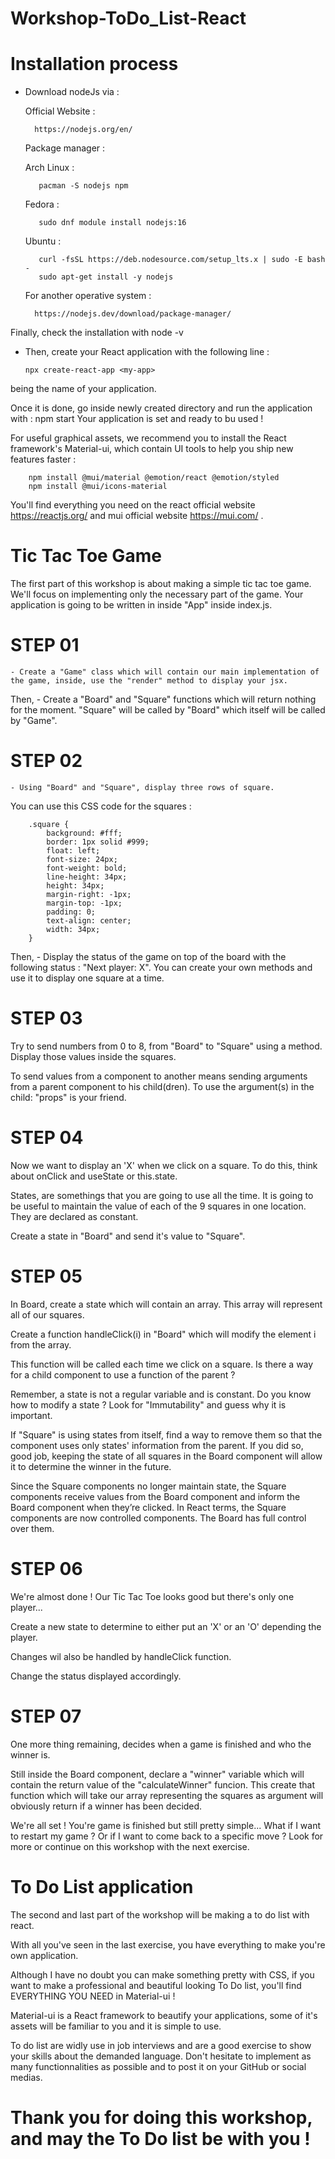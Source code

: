 # Workshop-ToDo_List-React

# Installation process

- Download nodeJs via :

    Official Website :
    
        https://nodejs.org/en/
 
    Package manager : 
    
    Arch Linux :
        
         pacman -S nodejs npm

    Fedora :
        
         sudo dnf module install nodejs:16
    
    Ubuntu :
        
         curl -fsSL https://deb.nodesource.com/setup_lts.x | sudo -E bash -
         sudo apt-get install -y nodejs

    For another operative system :
    
        https://nodejs.dev/download/package-manager/

Finally, check the installation with node -v

  - Then, create your React application with the following line :
  
        npx create-react-app <my-app>

<my-app> being the name of your application.

Once it is done, go inside newly created directory and run the application with : npm start
Your application is set and ready to bu used !

For useful graphical assets, we recommend you to install the React framework's Material-ui, which contain UI tools to help you ship new features faster :
  
        npm install @mui/material @emotion/react @emotion/styled
        npm install @mui/icons-material
  
You'll find everything you need on the react official website https://reactjs.org/ and mui official website https://mui.com/ .

# Tic Tac Toe Game
    
The first part of this workshop is about making a simple tic tac toe game. We'll focus on implementing only the necessary part of the game.
Your application is going to be written in inside "App" inside index.js.
    
# STEP 01
    
    - Create a "Game" class which will contain our main implementation of the game, inside, use the "render" method to display your jsx.

Then, 
    - Create a "Board" and "Square" functions which will return nothing for the moment.
"Square" will be called by "Board" which itself will be called by "Game".
    
# STEP 02

    - Using "Board" and "Square", display three rows of square.

You can use this CSS code for the squares :
    
        .square {
            background: #fff;
            border: 1px solid #999;
            float: left;
            font-size: 24px;
            font-weight: bold;
            line-height: 34px;
            height: 34px;
            margin-right: -1px;
            margin-top: -1px;
            padding: 0;
            text-align: center;
            width: 34px;
        }

Then, 
    - Display the status of the game on top of the board with the following status : "Next player: X".
You can create your own methods and use it to display one square at a time.
    
# STEP 03

Try to send numbers from 0 to 8, from "Board" to "Square" using a method. Display those values inside the squares.

To send values from a component to another means sending arguments from a parent component to his child(dren). To use the argument(s) in the child: "props" is your friend.
    
# STEP 04
    
Now we want to display an 'X' when we click on a square. To do this, think about onClick and useState or this.state.

States, are somethings that you are going to use all the time. It is going to be useful to maintain the value of each of the 9 squares in one location. They are declared as constant.

Create a state in "Board" and send it's value to "Square".
    
# STEP 05
    
In Board, create a state which will contain an array. This array will represent all of our squares.

Create a function handleClick(i) in "Board" which will modify the element i from the array.

This function will be called each time we click on a square. Is there a way for a child component to use a function of the parent ?

Remember, a state is not a regular variable and is constant. Do you know how to modify a state ? Look for "Immutability" and guess why it is important.
    
If "Square" is using states from itself, find a way to remove them so that the component uses only states' information from the parent. If you did so, good job, keeping the state of all squares in the Board component will allow it to determine the winner in the future.

Since the Square components no longer maintain state, the Square components receive values from the Board component and inform the Board component when they’re clicked. In React terms, the Square components are now controlled components. The Board has full control over them.
    
# STEP 06
   
We're almost done ! Our Tic Tac Toe looks good but there's only one player...

Create a new state to determine to either put an 'X' or an 'O' depending the player.
    
Changes wil also be handled by handleClick function.
    
Change the status displayed accordingly.
    
# STEP 07
    
One more thing remaining, decides when a game is finished and who the winner is.
   
Still inside the Board component, declare a "winner" variable which will contain the return value of the "calculateWinner" funcion. This create that function which will take our array representing the squares as argument will obviously return if a winner has been decided.
    
    
We're all set !
You're game is finished but still pretty simple...
What if I want to restart my game ? Or if I want to come back to a specific move ? Look for more or continue on this workshop with the next exercise.


# To Do List application

The second and last part of the workshop will be making a to do list with react.

With all you've seen in the last exercise, you have everything to make you're own application.
    
Although I have no doubt you can make something pretty with CSS, if you want to make a professional and beautiful looking To Do list, you'll find EVERYTHING YOU NEED in Material-ui !
    
Material-ui is a React framework to beautify your applications, some of it's assets will be familiar to you and it is simple to use.

To do list are widly use in job interviews and are a good exercise to show your skills about the demanded language. Don't hesitate to implement as many functionnalities as possible and to post it on your GitHub or social medias.
    
# Thank you for doing this workshop, and may the To Do list be with you !
